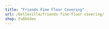 ```yaml
---
title: "Friends Fine Floor Covering"
url: /belleville/friends-fine-floor-covering/
shop: Fußböden
---
```

